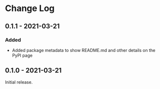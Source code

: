 # Change Log

## 0.1.1 - 2021-03-21

### Added

* Added package metadata to show README.md and other details on the PyPI page

## 0.1.0 - 2021-03-21

Initial release.
